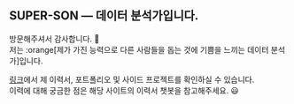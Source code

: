 ## SUPER-SON — 데이터 분석가입니다.

방문해주셔서 감사합니다. 👋  
저는 :orange[제가 가진 능력으로 다른 사람들을 돕는 것에 기쁨을 느끼는 데이터 분석가]입니다.

[링크](https://super-son.streamlit.app/)에서 제 이력서, 포트폴리오 및 사이드 프로젝트를 확인하실 수 있습니다.  
이력에 대해 궁금한 점은 해당 사이트의 이력서 챗봇을 참고해주세요. 😃
